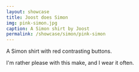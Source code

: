 ```yaml
---
layout: showcase
title: Joost does Simon
img: pink-simon.jpg
caption: A Simon shirt by Joost
permalink: /showcase/simon/pink-simon
---
```

A Simon shirt with red contrasting buttons.

I'm rather please with this make, and I wear it often.
